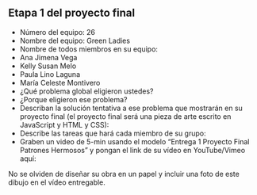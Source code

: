 ## Etapa 1 del proyecto final

- Número del equipo: 26
- Nombre del equipo: Green Ladies
- Nombre de todos miembros en su equipo: 
- Ana Jimena Vega
- Kelly Susan Melo 
- Paula Lino Laguna 
- María Celeste Montivero
- ¿Qué problema global eligieron ustedes?
- ¿Porque eligieron ese problema?
- Describan la solución tentativa a ese problema que mostrarán en su proyecto final (el proyecto final será una pieza de arte escrito en JavaScript y HTML y CSS):
- Describe las tareas que hará cada miembro de su grupo:
- Graben un video de 5-min usando el modelo “Entrega 1 Proyecto Final Patrones Hermosos” y pongan el link de su vídeo en YouTube/Vimeo aquí:

No se olviden de diseñar su obra en un papel y incluir una foto de este dibujo en el vídeo entregable.
